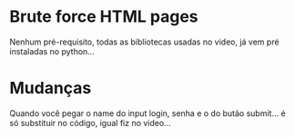 # Brute force HTML pages

Nenhum pré-requisito, todas as bibliotecas usadas no video, já vem pré instaladas no python...

# Mudanças

Quando você pegar o name do input login, senha e o do butão submit... é só substituir no código, igual fiz no video...
